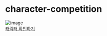 # character-competition
![image](https://user-images.githubusercontent.com/84116709/163120238-38feec48-3782-42eb-8661-179aeecc0147.png)   
[캐릭터 확인하기](https://irrpl-ar.github.io/character-competition/)
